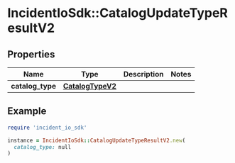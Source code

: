 # IncidentIoSdk::CatalogUpdateTypeResultV2

## Properties

| Name | Type | Description | Notes |
| ---- | ---- | ----------- | ----- |
| **catalog_type** | [**CatalogTypeV2**](CatalogTypeV2.md) |  |  |

## Example

```ruby
require 'incident_io_sdk'

instance = IncidentIoSdk::CatalogUpdateTypeResultV2.new(
  catalog_type: null
)
```

